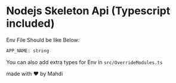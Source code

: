 # Nodejs Skeleton Api (Typescript included)

Env File Should be like Below:

```sh
APP_NAME: string
```

You can also add extra types for Env in `src/OverrideModules.ts`

made with ❤ by Mahdi


